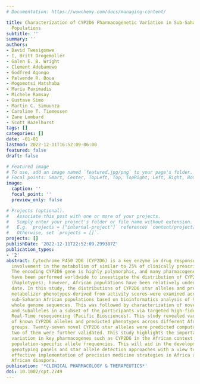 ```yaml
---
# Documentation: https://wowchemy.com/docs/managing-content/

title: Characterization of CYP2D6 Pharmacogenetic Variation in Sub-Saharan African
  Populations
subtitle: ''
summary: ''
authors:
- David Twesigomwe
- I, Britt Drogemoller
- Galen E. B. Wright
- Clement Adebamowo
- Godfred Agongo
- Palwende R. Boua
- Mogomotsi Matshaba
- Maria Paximadis
- Michele Ramsay
- Gustave Simo
- Martin C. Simuunza
- Caroline T. Tiemessen
- Zane Lombard
- Scott Hazelhurst
tags: []
categories: []
date: -01-01
lastmod: 2022-12-11T16:52:09-06:00
featured: false
draft: false

# Featured image
# To use, add an image named `featured.jpg/png` to your page's folder.
# Focal points: Smart, Center, TopLeft, Top, TopRight, Left, Right, BottomLeft, Bottom, BottomRight.
image:
  caption: ''
  focal_point: ''
  preview_only: false

# Projects (optional).
#   Associate this post with one or more of your projects.
#   Simply enter your project's folder or file name without extension.
#   E.g. `projects = ["internal-project"]` references `content/project/deep-learning/index.md`.
#   Otherwise, set `projects = []`.
projects: []
publishDate: '2022-12-11T22:52:09.299387Z'
publication_types:
- '2'
abstract: Cytochrome P450 2D6 (CYP2D6) is a key enzyme in drug response owing to its
  involvement in the metabolism of similar to 25% of clinically prescribed medications.
  The encoding CYP2D6 gene is highly polymorphic, and many pharmacogenetics studies
  have been performed worldwide to investigate the distribution of CYP2D6 star alleles
  (haplotypes); however, African populations have been relatively understudied to
  date. In this study, the distributions of CYP2D6 star alleles and predicted drug
  metabolizer phenotypes-derived from activity scores-were examined across multiple
  sub-Saharan African populations based on bioinformatics analysis of 961 high-depth
  whole genome sequences. This was followed by characterization of novel star alleles
  and suballeles in a subset of the participants via targeted high-fidelity Single-Molecule
  Real-Time resequencing (Pacific Biosciences). This study revealed varying frequencies
  of known CYP2D6 alleles and predicted phenotypes across different African ethnolinguistic
  groups. Twenty-seven novel CYP2D6 star alleles were predicted computationally and
  two of them were further validated. This study highlights the importance of studying
  variation in key pharmacogenes such as CYP2D6 in the African context to better understand
  population-specific allele frequencies. This will aid in the development of better
  genotyping panels and star allele detection approaches with a view toward supporting
  effective implementation of precision medicine strategies in Africa and across the
  African diaspora.
publication: '*CLINICAL PHARMACOLOGY & THERAPEUTICS*'
doi: 10.1002/cpt.2749
---
```

